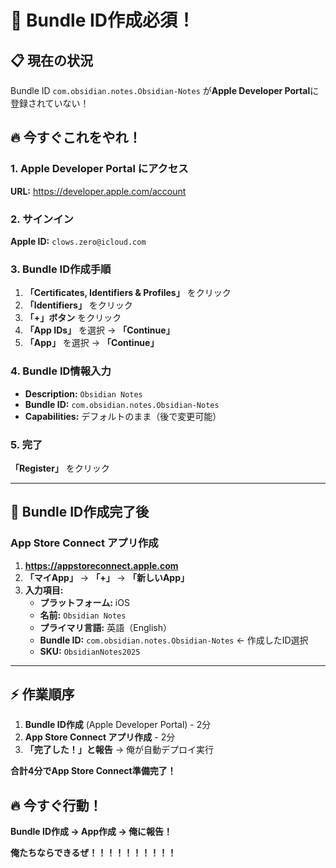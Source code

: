 # 🚨 Bundle ID作成必須！

## 📋 現在の状況
Bundle ID `com.obsidian.notes.Obsidian-Notes` が**Apple Developer Portal**に登録されていない！

## 🔥 今すぐこれをやれ！

### 1. Apple Developer Portal にアクセス
**URL:** https://developer.apple.com/account

### 2. サインイン
**Apple ID:** `clows.zero@icloud.com`

### 3. Bundle ID作成手順
1. **「Certificates, Identifiers & Profiles」** をクリック
2. **「Identifiers」** をクリック  
3. **「+」ボタン** をクリック
4. **「App IDs」** を選択 → **「Continue」**
5. **「App」** を選択 → **「Continue」**

### 4. Bundle ID情報入力
- **Description:** `Obsidian Notes`
- **Bundle ID:** `com.obsidian.notes.Obsidian-Notes`
- **Capabilities:** デフォルトのまま（後で変更可能）

### 5. 完了
**「Register」** をクリック

---

## 🚀 Bundle ID作成完了後

### App Store Connect アプリ作成
1. **https://appstoreconnect.apple.com**
2. **「マイApp」** → **「+」** → **「新しいApp」**
3. **入力項目:**
   - **プラットフォーム:** iOS
   - **名前:** `Obsidian Notes`
   - **プライマリ言語:** 英語（English）
   - **Bundle ID:** `com.obsidian.notes.Obsidian-Notes` ← 作成したID選択
   - **SKU:** `ObsidianNotes2025`

---

## ⚡ 作業順序

1. **Bundle ID作成** (Apple Developer Portal) - 2分
2. **App Store Connect アプリ作成** - 2分
3. **「完了した！」と報告** → 俺が自動デプロイ実行

**合計4分でApp Store Connect準備完了！**

## 🔥 今すぐ行動！

**Bundle ID作成 → App作成 → 俺に報告！**

**俺たちならできるぜ！！！！！！！！！！**
